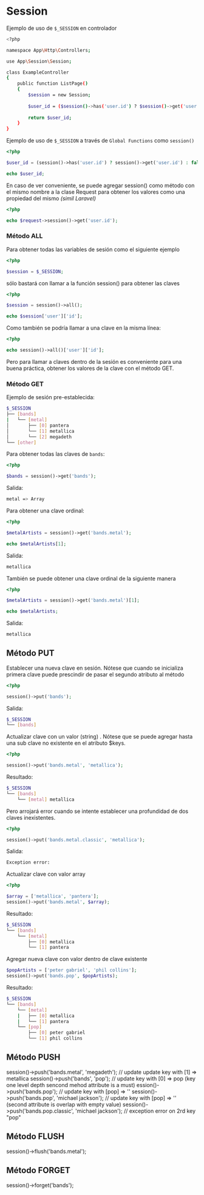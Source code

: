 # Session

Ejemplo de uso de `$_SESSION` en controlador
```bash
<?php

namespace App\Http\Controllers;

use App\Session\Session;

class ExampleController
{    
    public function ListPage()
    {
        $session = new Session;
        
        $user_id = ($session()->has('user.id') ? $session()->get('user.id') : false;
    
        return $user_id;
    }
}
```
Ejemplo de uso de `$_SESSION` a través de `Global Functions` como `session()`
```php
<?php

$user_id = (session()->has('user.id') ? session()->get('user.id') : false);

echo $user_id;

```
En caso de ver conveniente, se puede agregar session() como método con el mismo nombre a la clase Request para obtener los valores como una propiedad del mismo *(simil Laravel)*
```php
<?php

echo $request->session()->get('user.id');
```

### Método ALL 
Para obtener todas las variables de sesión como el siguiente ejemplo
```php
<?php

$session = $_SESSION;
```
sólo bastará con llamar a la función session() para obtener las claves
```php
<?php

$session = session()->all();

echo $session['user']['id'];
```
Como también se podría llamar a una clave en la misma línea:
```php
<?php

echo session()->all()['user']['id'];
```
Pero para llamar a claves dentro de la sesión es conveniente para una buena práctica, obtener los valores de la clave con el método GET.

### Método GET 
Ejemplo de sesión pre-establecida:
```bash
$_SESSION
├── [bands]
|   └── [metal]
│       ├── [0] pantera
│       └── [1] metallica
│       └── [2] megadeth
└── [other]
```
Para obtener todas las claves de `bands`:
```php
<?php

$bands = session()->get('bands');
```
Salida:
```bash
metal => Array
```
Para obtener una clave ordinal:
```php
<?php

$metalArtists = session()->get('bands.metal');

echo $metalArtists[1];
```
Salida:
```bash
metallica
```
También se puede obtener una clave ordinal de la siguiente manera
```php
<?php

$metalArtists = session()->get('bands.metal')[1];

echo $metalArtists;
```
Salida:
```bash
metallica
```

## Método PUT
Establecer una nueva clave en sesión. Nótese que cuando se inicializa primera clave puede prescindir de pasar el segundo atributo al método
```php
<?php

session()->put('bands');
```
Salida:
```bash
$_SESSION
└── [bands]
```
Actualizar clave con un valor (string) . Nótese que se puede agregar hasta una sub clave no existente en el atributo $keys.
```php
<?php

session()->put('bands.metal', 'metallica');
```
Resultado:
```bash
$_SESSION
└── [bands]
    └── [metal] metallica
```
Pero arrojará error cuando se intente establecer una profundidad de dos claves inexistentes.
```php
<?php

session()->put('bands.metal.classic', 'metallica');
```
Salida:
```bash
Exception error:
```
Actualizar clave con valor array
```php
<?php

$array = ['metallica', 'pantera'];
session()->put('bands.metal', $array);
```
Resultado:
```bash
$_SESSION
└── [bands]
    └── [metal]
        ├── [0] metallica
        └── [1] pantera
```
Agregar nueva clave con valor dentro de clave existente
```php
$popArtists = ['peter gabriel', 'phil collins'];
session()->put('bands.pop', $popArtists);
```
Resultado:
```bash
$_SESSION
└── [bands]
    └── [metal]
    |   ├── [0] metallica
    |   └── [1] pantera
    └── [pop]
        ├── [0] peter gabriel
        └── [1] phil collins
```

## Método PUSH


session()->push('bands.metal', 'megadeth');               // update update key with [1] => metallica
session()->push('bands', 'pop');                          // update key with [0] => pop (key one level depth sencond mehod attribute is a must)
ession()->push('bands.pop');                             // update key with [pop] => ''
session()->push('bands.pop', 'michael jackson');          // update key with [pop] => '' (second attribute is overlap with empty value)
session()->push('bands.pop.classic', 'michael jackson');  // exception error on 2rd key "pop"


## Método FLUSH 

session()->flush('bands.metal');

## Método FORGET

session()->forget('bands');


